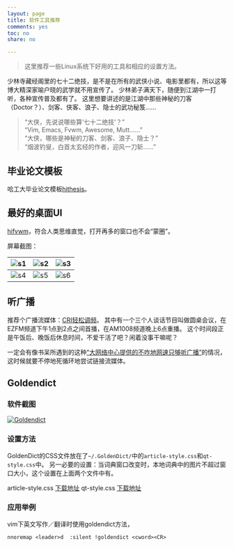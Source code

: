 ```yaml
---
layout: page 
title: 软件工具推荐
comments: yes
toc: no
share: no

---
```


> 这里推荐一些Linux系统下好用的工具和相应的设置方法。

少林寺藏经阁里的七十二绝技，是不是在所有的武侠小说、电影里都有，所以这等博大精深家喻户晓的武学就不用宣传了。
少林弟子满天下，随便到江湖中一打听，各种宣传普及都有了。
这里想要讲述的是江湖中那些神秘的刀客（Doctor？）、剑客、侠客、浪子、隐士的武功秘笈……

> “大侠，先说说哪些算‘七十二绝技’？”  
> “Vim, Emacs, Fvwm, Awesome, Mutt……”  
> “大侠，哪些是神秘的刀客、剑客、浪子、隐士？”  
> “烟波钓叟，白首太玄经的作者，迎风一刀斩……”

## 毕业论文模板

哈工大毕业论文模板[hithesis](https://github.com/dustincys/hithesis)。

## 最好的桌面UI

[hifvwm](https://github.com/dustincys/hifvwm)，符合人类思维直觉，打开再多的窗口也不会“蒙圈”。

屏幕截图：

|![s1](https://raw.githubusercontent.com/dustincys/hifvwm/screenshots/screenshot-2020-04-27%5B00%3A16%5D.jpg)|![s2](https://raw.githubusercontent.com/dustincys/hifvwm/screenshots/Screenshot%20from%202020-04-27%2000-22-12.png)|![s3](https://raw.githubusercontent.com/dustincys/hifvwm/screenshots/screenshot-2020-04-27%5B00%3A19%5D.jpg)|
|-|-|-|
|![s4](https://raw.githubusercontent.com/dustincys/hifvwm/screenshots/screenshot-2020-04-27%5B00%3A20%5D.jpg)|![s5](https://raw.githubusercontent.com/dustincys/hifvwm/screenshots/screenshot-2020-04-27%5B00%3A23%5D.jpg)|![s6](https://raw.githubusercontent.com/dustincys/hifvwm/screenshots/screenshot-2020-04-27%5B00%3A24%5D.jpg)|

## 听广播

推荐个广播流媒体：[CRI轻松调频](http://english.cri.cn/easyfm/index.htm)。
其中有一个三个人谈话节目叫做圆桌会议，在EZFM频道下午1点到2点之间首播，在AM1008频道晚上6点重播。
这个时间段正是午饭后、晚饭后休息时间，不爱干活了吧？闲着没事干嘛呢？

一定会有像书呆所遇到的这种[“大网络中心提供的不咋地网速只够听广播”](https://yanshuo.name/cn/2014/05/radio/)的情况，这时候就要不停地死循环地尝试链接流媒体。

<script src="https://gist.github.com/dustincys/7c9a20a8ac555b9d04f6.js"></script>


## Goldendict

### 软件截图
<a class="fancybox" rel="gallery1" href="https://2s66lw.bl3301.livefilestore.com/y2pdz3zqVvX6skpgKScFHas7Pq2jkdA88uueX9-UR3mFNtv66I91pvSGgVbiIPKn4PpftPytaafPw7I7m0pxhsSktFePyD49mMZtgDXpVN7iGCNvzEOF-jzam_J_xZRZ5KIYdwJxM53zk_3IWl0Y57mA7xN4pJKvKQu96OwOO9ZRm0/goldendict.png" title="Goldendict"><img src="https://2s66lw.bl3301.livefilestore.com/y2pdz3zqVvX6skpgKScFHas7Pq2jkdA88uueX9-UR3mFNtv66I91pvSGgVbiIPKn4PpftPytaafPw7I7m0pxhsSktFePyD49mMZtgDXpVN7iGCNvzEOF-jzam_J_xZRZ5KIYdwJxM53zk_3IWl0Y57mA7xN4pJKvKQu96OwOO9ZRm0/goldendict.png" alt="Goldendict" /></a>

### 设置方法

GoldenDict的CSS文件放在了`~/.GoldenDict/`中的`article-style.css`和`qt-style.css`中。 另一必要的设置：当词典窗口改变时，本地词典中的图片不超过窗口大小，这个设置在上面两个文件中有。

article-style.css  [下载地址](https://gist.github.com/dustincys/8471489)
qt-style.css	[下载地址](https://gist.github.com/dustincys/9739972)  

### 应用举例

vim下英文写作／翻译时使用goldendict方法，

	nnoremap <leader>d  :silent !goldendict <cword><CR>
